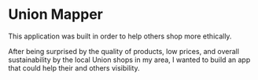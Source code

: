 # Union Mapper

This application was built in order to help others shop more ethically. 

After being surprised by the quality of products, low prices, and overall sustainability by the local Union shops in my area, I wanted to build an app that could help their and others visibility.